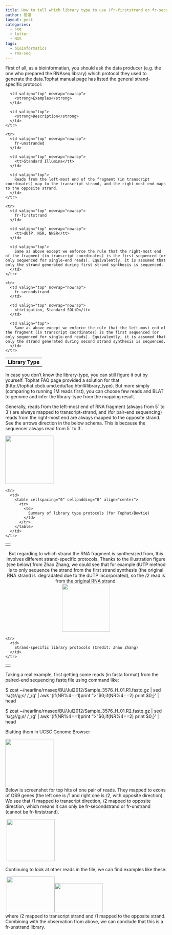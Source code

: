 ```yaml
---
title: How to tell which library type to use (fr-firststrand or fr-secondstrand)
author: 悟道
layout: post
categories:
  - seq
  - letter
  - NGS
tags:
  - bioinformatics
  - rna-seq
---
```


<div>
</div>

<div>
  First of all, as a bioinformatian, you should ask the data producer (e.g. the one who prepared the RNAseq library) which protocol they used to generate the data.Tophat manual page has listed the general strand-specific protocol:</p> <table cellspacing="15">
    <tr>
      <td valign="top" nowrap="nowrap">
        <strong>Library Type</strong>
      </td>
      
      <td valign="top" nowrap="nowrap">
        <strong>Examples</strong>
      </td>
      
      <td valign="top">
        <strong>Description</strong>
      </td>
    </tr>
    
    <tr>
      <td valign="top" nowrap="nowrap">
        fr-unstranded
      </td>
      
      <td valign="top" nowrap="nowrap">
        <tt>Standard Illumina</tt>
      </td>
      
      <td valign="top">
        Reads from the left-most end of the fragment (in transcript coordinates) map to the transcript strand, and the right-most end maps to the opposite strand.
      </td>
    </tr>
    
    <tr>
      <td valign="top" nowrap="nowrap">
        fr-firststrand
      </td>
      
      <td valign="top" nowrap="nowrap">
        <tt>dUTP, NSR, NNSR</tt>
      </td>
      
      <td valign="top">
        Same as above except we enforce the rule that the right-most end of the fragment (in transcript coordinates) is the first sequenced (or only sequenced for single-end reads). Equivalently, it is assumed that only the strand generated during first strand synthesis is sequenced.
      </td>
    </tr>
    
    <tr>
      <td valign="top" nowrap="nowrap">
        fr-secondstrand
      </td>
      
      <td valign="top" nowrap="nowrap">
        <tt>Ligation, Standard SOLiD</tt>
      </td>
      
      <td valign="top">
        Same as above except we enforce the rule that the left-most end of the fragment (in transcript coordinates) is the first sequenced (or only sequenced for single-end reads). Equivalently, it is assumed that only the strand generated during second strand synthesis is sequenced.
      </td>
    </tr>
  </table>
  
  <p>
    In case you don&#8217;t know the library-type, you can still figure it out by yourself. Tophat FAQ page provided a solution for that (http://tophat.cbcb.umd.edu/faq.html#library_type). But more simply (comparing to running 1M reads first), you can choose few reads and BLAT to genome and infer the library-type from the mapping result.
  </p>
  
  <p>
    Generally, reads from the left-most end of RNA fragment (always from 5´ to 3´) are always mapped to transcript-strand, and (for pair-end sequencing) reads from the right-most end are always mapped to the opposite strand. See the arrows direction in the below schema. This is because the sequencer always read from 5´ to 3´.
  </p>
  
  <div>
  </div>
  
  <div>
    <a href="{{ site.img_url }}/strandproject+log+bu_hd+1.png"><img class="aligncenter size-thumbnail wp-image-2578" title="project+log+(bu_hd)+(1)" src="{{ site.img_url }}/strandproject+log+bu_hd+1-150x150.png" alt="" width="150" height="150" /></a>
  </div>
  
  <table cellspacing="0" cellpadding="0" align="center">
    <tr>
      <td>
      </td>
    </tr>
    
    <tr>
      <td>
        <table cellspacing="0" cellpadding="0" align="center">
          <tr>
            <td>
              Summary of library type protocols (for Tophat/Bowtie)
            </td>
          </tr>
        </table>
      </td>
    </tr>
  </table>
  
  <p style="text-align: center;">
    But regarding to which strand the RNA fragment is synthesized from, this involves different strand-specific protocols. Thanks to the illustration figure (see below) from Zhao Zhang, we could see that for example dUTP method is to only sequence the strand from the first strand synthesis (the original RNA strand is  degradated due to the dUTP incorporated), so the /2 read is from the original RNA strand.<br /> <a href="{{ site.img_url }}/strandstrand.png"><img class="aligncenter size-thumbnail wp-image-2579" title="strand" src="{{ site.img_url }}/strandstrand-150x150.png" alt="" width="150" height="150" /></a>
  </p>
  
  <table cellspacing="0" cellpadding="0" align="center">
    <tr>
      <td>
      </td>
    </tr>
    
    <tr>
      <td>
        Strand-specific library protocols (Credit: Zhao Zhang)
      </td>
    </tr>
  </table>
  
  <p>
    Taking a real example, first getting some reads (in fasta format) from the paired-end sequencing fastq file using command like:
  </p>
  
  <p>
    $ zcat ~/nearline/rnaseq/BU/Jul2012/Sample_3576_H_01.R1.fastq.gz | sed &#8216;s/@//g;s/ /_/g&#8217; | awk &#8216;{if(NR%4==1)print &#8220;>&#8221;$0;if(NR%4==2) print $0;}&#8217; | head
  </p>
  
  <p>
    $ zcat ~/nearline/rnaseq/BU/Jul2012/Sample_3576_H_01.R2.fastq.gz | sed &#8216;s/@//g;s/ /_/g&#8217; | awk &#8216;{if(NR%4==1)print &#8220;>&#8221;$0;if(NR%4==2) print $0;}&#8217; | head
  </p>
  
  <p>
    Blatting them in UCSC Genome Browser
  </p>
  
  <div>
  </div>
</div>

<div>
</div>

<div>
  <a href="{{ site.img_url }}/strandscreen+shot+2012-07-30+at+4.27.10+pm.png"><img class="aligncenter size-thumbnail wp-image-2580" title="screen+shot+2012-07-30+at+4.27.10+pm" src="{{ site.img_url }}/strandscreen+shot+2012-07-30+at+4.27.10+pm-150x150.png" alt="" width="150" height="150" /></a>
</div>

<div>
  Below is screenshot for top hits of one pair of reads. They mapped to exons of OS9 genes (the left one is /1 and right one is /2, with opposite direction). We see that /1 mapped to transcript direction, /2 mapped to opposite direction, which means it can only be fr-secondstrand or fr-unstrand (cannot be fr-firststrand).</p> <div>
  </div>
  
  <div>
  </div>
  
  <div>
     <a href="{{ site.img_url }}/strand1.png"><img class="aligncenter size-thumbnail wp-image-2581" title="1" src="{{ site.img_url }}/strand1-150x131.png" alt="" width="150" height="131" /></a>
  </div>
  
  <div>
  </div>
  
  <div>
  </div>
  
  <p>
    Continuing to look at other reads in the file, we can find examples like these:
  </p>
  
  <div>
  </div>
  
  <div>
     <a href="{{ site.img_url }}/strand21.png"><img class="aligncenter size-thumbnail wp-image-2583" title="2" src="{{ site.img_url }}/strand21-150x111.png" alt="" width="150" height="111" /></a><a href="{{ site.img_url }}/strand3.png"><img class="aligncenter size-thumbnail wp-image-2584" title="3" src="{{ site.img_url }}/strand3-150x91.png" alt="" width="150" height="91" /></a>
  </div>
  
  <div>
  </div>
</div>

<div>
</div>

<div>
  where /2 mapped to transcript strand and /1 mapped to the opposite strand. Combining with the observation from above, we can conclude that this is a fr-unstrand library.
</div>
